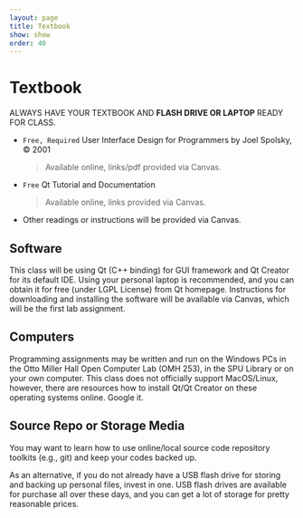 ```yaml
---
layout: page
title: Textbook
show: show
order: 40
---
```


# Textbook

ALWAYS HAVE YOUR TEXTBOOK AND **FLASH DRIVE OR LAPTOP** READY FOR CLASS.

* `Free, Required` User Interface Design for Programmers by Joel Spolsky, © 2001

    > Available online, links/pdf provided via Canvas.

* `Free` Qt Tutorial and Documentation

    > Available online, links provided via Canvas.

* Other readings or instructions will be provided via Canvas.

## Software
This class will be using Qt (C++ binding) for GUI framework and Qt Creator for its default IDE. Using your personal laptop is recommended, and you can obtain it for free (under LGPL License) from Qt homepage. Instructions for downloading and installing the software will be available via Canvas, which will be the first lab assignment.

## Computers
Programming assignments may be written and run on the Windows PCs in the Otto Miller Hall Open Computer Lab (OMH 253), in the SPU Library or on your own computer. This class does not officially support MacOS/Linux, however, there are resources how to install Qt/Qt Creator on these operating systems online. Google it.

## Source Repo or Storage Media
You may want to learn how to use online/local source code repository toolkits (e.g., git) and keep your codes backed up.

As an alternative, if you do not already have a USB flash drive for storing and backing up personal files, invest in one. USB flash drives are available for purchase all over these days, and you can get a lot of storage for pretty reasonable prices.

